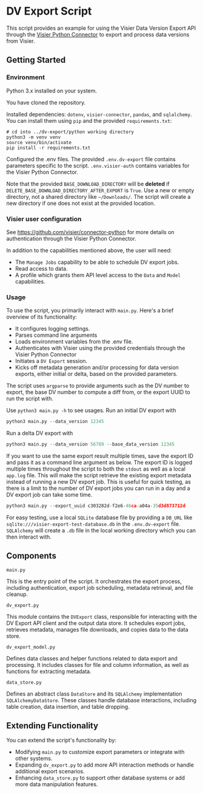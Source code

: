 # DV Export Script
This script provides an example for using the Visier Data Version Export API through the
[Visier Python Connector](https://github.com/visier/connector-python) to export and process data versions from Visier.

## Getting Started
### Environment
Python 3.x installed on your system.

You have cloned the repository.

Installed dependencies: `dotenv`, `visier-connector`, `pandas`, and `sqlalchemy`. You can install them using `pip` and the provided `requirements.txt`:
```
# cd into ../dv-export/python working directory
python3 -m venv venv
source venv/bin/activate
pip install -r requirements.txt
```

Configured the .env files. The provided `.env.dv-export` file contains parameters specific to the script. 
`.env.visier-auth` contains variables for the Visier Python Connector.

Note that the provided `BASE_DOWNLOAD_DIRECTORY` will be **deleted** if `DELETE_BASE_DOWNLOAD_DIRECTORY_AFTER_EXPORT` is `True`. 
Use a new or empty directory, not a shared directory like `~/Downloads/`. The script will create a new directory if one
does not exist at the provided location.

### Visier user configuration
See https://github.com/visier/connector-python for more details on authentication through the Visier Python Connector.

In addition to the capabilities mentioned above, the user will need:
- The `Manage Jobs` capability to be able to schedule DV export jobs. 
- Read access to data. 
- A profile which grants them API level access to the `Data` and `Model` capabilities.

### Usage
To use the script, you primarily interact with `main.py`. Here's a brief overview of its functionality:
- It configures logging settings.
- Parses command line arguments
- Loads environment variables from the .env file.
- Authenticates with Visier using the provided credentials through the Visier Python Connector
- Initiates a `DV Export` session.
- Kicks off metadata generation and/or processing for data version exports, either initial or delta, based on the provided parameters.

The script uses `argparse` to provide arguments such as the DV number to export, the base DV number to compute a diff from,
or the export UUID to run the script with.

Use `python3 main.py -h` to see usages. Run an initial DV export with
```python
python3 main.py --data_version 12345
```

Run a delta DV export with
```python
python3 main.py --data_version 56789 --base_data_version 12345
```

If you want to use the same export result multiple times, save the export ID and pass it as a command line argument as below.
The export ID is logged multiple times throughout the script to both the `stdout` as well as a local `app.log` file.
This will make the script retrieve the existing export metadata instead of running a new DV export job. This is useful for
quick testing, as there is a limit to the number of DV export jobs you can run in a day and a DV export job can take some time.
```python
python3 main.py --export_uuid c303282d-f2e6-46ca-a04a-35d3d873712d
```

For easy testing, use a local `SQLite` database file by providing a `DB_URL` like
`sqlite:///visier-export-test-database.db` in the `.env.dv-export` file. `SQLAlchemy` will create a `.db` file in the local working
directory which you can then interact with.

## Components
`main.py`

This is the entry point of the script. It orchestrates the export process, including authentication, export job scheduling, metadata retrieval, and file cleanup.

`dv_export.py`

This module contains the `DVExport` class, responsible for interacting with the DV Export API client and the output data store. It schedules export jobs, retrieves metadata, manages file downloads, and copies data to the data store.

`dv_export_model.py`

Defines data classes and helper functions related to data export and processing. It includes classes for file and column information, as well as functions for extracting metadata.

`data_store.py`

Defines an abstract class `DataStore` and its `SQLAlchemy` implementation `SQLAlchemyDataStore`. These classes handle database interactions, including table creation, data insertion, and table dropping.

## Extending Functionality
You can extend the script's functionality by:
 - Modifying `main.py` to customize export parameters or integrate with other systems.
 - Expanding `dv_export.py` to add more API interaction methods or handle additional export scenarios.
 - Enhancing `data_store.py` to support other database systems or add more data manipulation features.
